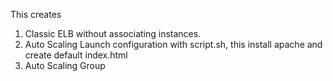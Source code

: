 This creates
1. Classic ELB without associating instances.
2. Auto Scaling Launch configuration with script.sh, this install apache and create default index.html
3. Auto Scaling Group
